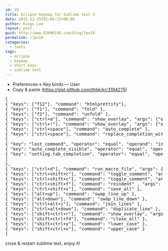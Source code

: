 ```yaml
---
id: 19
title: Eclipse keymap for Sublime text 3
date: 2015-12-25T01:04:22+00:00
author: Kings Lee
layout: post
guid: http://www.83096146.com/blog/?p=19
permalink: /?p=19
categories:
  - tools
tags:
  - eclipse
  - keymap
  - short keys
  - sublime text
---
```

  * Preferences-> Key binds &#8212; User
  * Copy & paste (<https://gist.github.com/thbkrkr/3194275>)

<pre class="theme:dark-terminal width-mode:1 width:600 top-set:false bottom-set:false lang:js decode:true  " title="short key">[
{ "keys": ["f12"], "command": "htmlprettify"},
{ "keys": ["f1"], "command": "fold" },
{ "keys": ["f2"], "command": "unfold" },
{ "keys": ["ctrl+à"], "command": "show_overlay", "args": {"overlay": "goto", "text": "@"} },
{ "keys": ["ctrl+!"], "command": "show_overlay", "args": {"overlay": "goto", "text": ":"} },
{ "keys": ["ctrl+space"], "command": "auto_complete" },
{ "keys": ["ctrl+space"], "command": "replace_completion_with_auto_complete", "context":
[
{ "key": "last_command", "operator": "equal", "operand": "insert_best_completion" },
{ "key": "auto_complete_visible", "operator": "equal", "operand": false },
{ "key": "setting.tab_completion", "operator": "equal", "operand": true }
]
},
{ "keys": ["ctrl+d"], "command": "run_macro_file", "args": {"file": "Packages/Default/Delete Line.sublime-macro"} },
{ "keys": ["ctrl+shift+c"], "command": "toggle_comment", "args": { "block": false } },
{ "keys": ["ctrl+shift+c"], "command": "toggle_comment", "args": { "block": true } },
{ "keys": ["ctrl+shift+f"], "command": "reindent" , "args": {"single_line": false}},
{ "keys": ["ctrl+shift+s"], "command": "save_all" },
{ "keys": ["alt+up"], "command": "swap_line_up" },
{ "keys": ["alt+down"], "command": "swap_line_down" },
{ "keys": ["ctrl+alt+j"], "command": "join_lines" },
{ "keys": ["ctrl+alt+down"], "command": "duplicate_line" },
{ "keys": ["shift+ctrl+r"], "command": "show_overlay", "args": {"overlay": "goto", "show_files": true} },
{ "keys": ["shift+ctrl+f4"], "command": "close_all" },
{ "keys": ["shift+ctrl+y"], "command": "lower_case" },
{ "keys": ["shift+ctrl+x"], "command": "upper_case" }
]</pre>

close & restart sublime text, enjoy it!